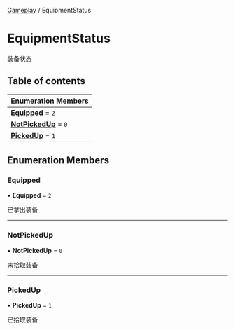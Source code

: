 [Gameplay](../groups/Gameplay.Gameplay.md) / EquipmentStatus

# EquipmentStatus <Badge type="tip" text="Enumeration" /> <Score text="EquipmentStatus" />

装备状态

## Table of contents

| Enumeration Members |
| :-----|
| **[Equipped](Gameplay.EquipmentStatus.md#equipped)** = ``2`` <br> |
| **[NotPickedUp](Gameplay.EquipmentStatus.md#notpickedup)** = ``0`` <br> |
| **[PickedUp](Gameplay.EquipmentStatus.md#pickedup)** = ``1`` <br> |

## Enumeration Members

### Equipped <Score text="Equipped" /> 

• **Equipped** = ``2``

已拿出装备

___

### NotPickedUp <Score text="NotPickedUp" /> 

• **NotPickedUp** = ``0``

未拾取装备

___

### PickedUp <Score text="PickedUp" /> 

• **PickedUp** = ``1``

已拾取装备
